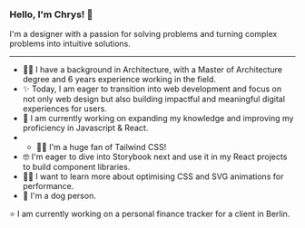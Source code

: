 ### Hello, I'm Chrys! 👋

I'm a designer with a passion for solving problems and turning complex problems into intuitive solutions.

---


* 👷‍♀️ I have a background in Architecture, with a Master of Architecture degree and 6 years experience working in the field.
* ✨ Today, I am eager to transition into web development and focus on not only web design but also building impactful and meaningful digital experiences for users.
* 🌱 I am currently working on expanding my knowledge and improving my proficiency in Javascript & React.
* * 🤟🏻 I'm a huge fan of Tailwind CSS! 
* 🤓 I'm eager to dive into Storybook next and use it in my React projects to build component libraries.
* 🐱‍🏍 I want to learn more about optimising CSS and SVG animations for performance.
* 🐶 I'm a dog person.

⭐ I am currently working on a personal finance tracker for a client in Berlin.
